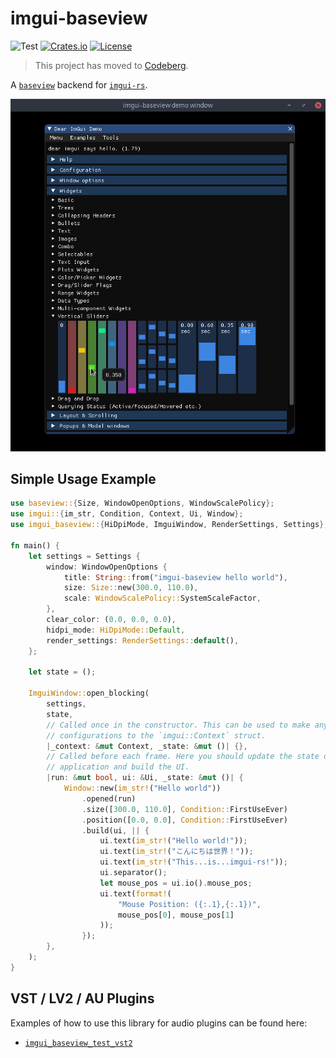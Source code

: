 # imgui-baseview
![Test](https://github.com/BillyDM/imgui-baseview/workflows/Rust/badge.svg)
[![Crates.io](https://img.shields.io/crates/v/imgui-baseview.svg)](https://crates.io/crates/imgui-baseview)
[![License](https://img.shields.io/crates/l/imgui-baseview.svg)](https://github.com/BillyDM/imgui-baseview/blob/main/LICENSE)

> This project has moved to [Codeberg](https://codeberg.org/BillyDM/imgui-baseview).

A [`baseview`] backend for [`imgui-rs`].

<div align="center">
    <img src="screenshot.png">
</div>

## Simple Usage Example

```rust
use baseview::{Size, WindowOpenOptions, WindowScalePolicy};
use imgui::{im_str, Condition, Context, Ui, Window};
use imgui_baseview::{HiDpiMode, ImguiWindow, RenderSettings, Settings};

fn main() {
    let settings = Settings {
        window: WindowOpenOptions {
            title: String::from("imgui-baseview hello world"),
            size: Size::new(300.0, 110.0),
            scale: WindowScalePolicy::SystemScaleFactor,
        },
        clear_color: (0.0, 0.0, 0.0),
        hidpi_mode: HiDpiMode::Default,
        render_settings: RenderSettings::default(),
    };

    let state = ();

    ImguiWindow::open_blocking(
        settings,
        state,
        // Called once in the constructor. This can be used to make any additional
        // configurations to the `imgui::Context` struct.
        |_context: &mut Context, _state: &mut ()| {},
        // Called before each frame. Here you should update the state of your
        // application and build the UI.
        |run: &mut bool, ui: &Ui, _state: &mut ()| {
            Window::new(im_str!("Hello world"))
                .opened(run)
                .size([300.0, 110.0], Condition::FirstUseEver)
                .position([0.0, 0.0], Condition::FirstUseEver)
                .build(ui, || {
                    ui.text(im_str!("Hello world!"));
                    ui.text(im_str!("こんにちは世界！"));
                    ui.text(im_str!("This...is...imgui-rs!"));
                    ui.separator();
                    let mouse_pos = ui.io().mouse_pos;
                    ui.text(format!(
                        "Mouse Position: ({:.1},{:.1})",
                        mouse_pos[0], mouse_pos[1]
                    ));
                });
        },
    );
}
```

## VST / LV2 / AU Plugins

Examples of how to use this library for audio plugins can be found here:
* [`imgui_baseview_test_vst2`]

[`baseview`]: https://github.com/RustAudio/baseview
[`imgui-rs`]: https://github.com/imgui-rs/imgui-rs
[`imgui_baseview_test_vst2`]: https://github.com/DGriffin91/imgui_baseview_test_vst2
